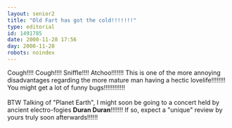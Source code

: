 ```yaml
---
layout: senior2
title: "Old Fart has got the cold!!!!!!!"
type: editorial
id: 1491785
date: 2000-11-28 17:56
day: 2000-11-28
robots: noindex
---
```

Cough!!!! Cough!!!! Sniffle!!!! Atchoo!!!!!!! This is one of the more annoying disadvantages regarding the more mature man having a hectic lovelife!!!!!!!! You might get a lot of funny bugs!!!!!!!!!!!!<br/><br/>BTW Talking of "Planet Earth", I might soon be going to a concert held by ancient electro-fogies <b>Duran Duran</b>!!!!!!! If so, expect a "unique" review by yours truly soon afterwards!!!!!!

